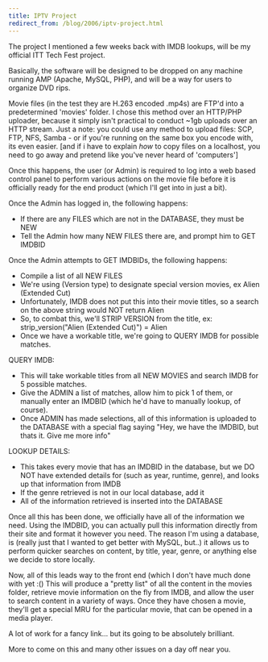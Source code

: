 ```yaml
---
title: IPTV Project
redirect_from: /blog/2006/iptv-project.html
---
```


The project I mentioned a few weeks back with IMDB lookups, will be my
official ITT Tech Fest project.

Basically, the software will be designed to be dropped on any machine running
AMP (Apache, MySQL, PHP), and will be a way for users to organize DVD rips.

Movie files (in the test they are H.263 encoded .mp4s) are FTP'd into a
predetermined 'movies' folder. I chose this method over an HTTP/PHP uploader,
because it simply isn't practical to conduct ~1gb uploads over an HTTP stream.
Just a note: you could use any method to upload files: SCP, FTP, NFS, Samba -
or if you're running on the same box you encode with, its even easier. [and if
i have to explain _how_ to copy files on a localhost, you need to go
away and pretend like you've never heard of 'computers']

Once this happens, the user (or Admin) is required to log into a web based
control panel to perform various actions on the movie file before it is
officially ready for the end product (which I'll get into in just a bit).

Once the Admin has logged in, the following happens:

* If there are any FILES which are not in the DATABASE, they must be NEW
* Tell the Admin how many NEW FILES there are, and prompt him to GET IMDBID

Once the Admin attempts to GET IMDBIDs, the following happens:

* Compile a list of all NEW FILES
* We're using (Version type) to designate special version movies, ex Alien
  (Extended Cut)
* Unfortunately, IMDB does not put this into their movie titles, so a search
  on the above string would NOT return Alien
* So, to combat this, we'll STRIP VERSION from the title, ex:
  strip_version("Alien (Extended Cut)") = Alien
* Once we have a workable title, we're going to QUERY IMDB for possible
  matches.

QUERY IMDB:

* This will take workable titles from all NEW MOVIES and search IMDB for 5
  possible matches.
* Give the ADMIN a list of matches, allow him to pick 1 of them, or manually
  enter an IMDBID (which he'd have to manually lookup, of course).
* Once ADMIN has made selections, all of this information is uploaded to the
  DATABASE with a special flag saying "Hey, we have the IMDBID, but thats it.
  Give me more info"

LOOKUP DETAILS:

* This takes every movie that has an IMDBID in the database, but we DO NOT
  have extended details for (such as year, runtime, genre), and looks up that
  information from IMDB
* If the genre retrieved is not in our local database, add it
* All of the information retrieved is inserted into the DATABASE

Once all this has been done, we officially have all of the information we
need. Using the IMDBID, you can actually pull this information directly from
their site and format it however you need. The reason I'm using a database, is
(really just that I wanted to get better with MySQL, but..) it allows us to
perform quicker searches on content, by title, year, genre, or anything else
we decide to store locally.

Now, all of this leads way to the front end (which I don't have much done with
yet :() This will produce a "pretty list" of all the content in the movies
folder, retrieve movie information on the fly from IMDB, and allow the user to
search content in a variety of ways. Once they have chosen a movie, they'll
get a special MRU for the particular movie, that can be opened in a media
player.

A lot of work for a fancy link... but its going to be absolutely brilliant.

More to come on this and many other issues on a day off near you.
